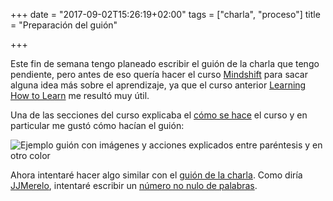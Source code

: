 +++
date = "2017-09-02T15:26:19+02:00"
tags = ["charla", "proceso"]
title = "Preparación del guión"

+++

Este fin de semana tengo planeado escribir el guión de la charla que tengo pendiente, pero antes de eso quería hacer el curso [Mindshift](https://www.coursera.org/learn/mindshift) para sacar alguna idea más sobre el aprendizaje, ya que el curso anterior [Learning How to Learn](https://www.coursera.org/learn/learning-how-to-learn) me resultó muy útil.

Una de las secciones del curso explicaba el [cómo se hace](https://www.coursera.org/learn/mindshift/lecture/fgoXX/4-5-a-visit-to-barbs-basement-the-secret-sauce-of-learning-how-to-learn) el curso y en particular me gustó cómo hacían el guión:

![Ejemplo guión con imágenes y acciones explicados entre paréntesis y en otro color](/images/script-mindshift.png?raw=true)

Ahora intentaré hacer algo similar con el [guión de la charla](https://github.com/cristinafsanz/slides/blob/master/theantievent2017/guion.md). Como diría [JJMerelo](https://twitter.com/jjmerelo), intentaré escribir un [número no nulo de palabras](http://zetatesters.com/2017/01/eb-17-sobre-git-escribir-y-autopublicar-con-juan-julian-merelo-extra-ball/).


